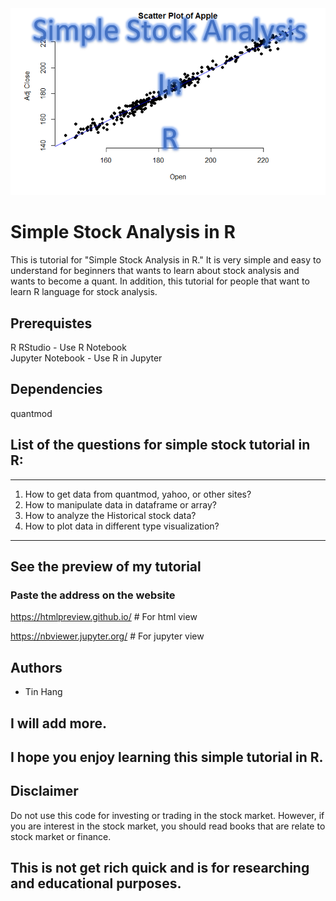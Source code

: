 <img src="Title.PNG">

# Simple Stock Analysis in R

This is tutorial for "Simple Stock Analysis in R." It is very simple and easy to understand for beginners that wants to learn about stock analysis and wants to become a quant. In addition, this tutorial for people that want to learn R language for stock analysis. 

## Prerequistes
R 
RStudio - Use R Notebook  
Jupyter Notebook - Use R in Jupyter  

## Dependencies
quantmod  

## List of the questions for simple stock tutorial in R:
______________________________________________________________________________________________________________________________
  1. How to get data from quantmod, yahoo, or other sites?
  2. How to manipulate data in dataframe or array?
  2. How to analyze the Historical stock data?
  3. How to plot data in different type visualization?
______________________________________________________________________________________________________________________________

## See the preview of my tutorial
### Paste the address on the website
https://htmlpreview.github.io/  # For html view

https://nbviewer.jupyter.org/ # For jupyter view

## Authors
* Tin Hang



## I will add more.
## I hope you enjoy learning this simple tutorial in R.


## Disclaimer
Do not use this code for investing or trading in the stock market. However, if you are interest in the stock market, you should read books that are relate to stock market or finance.  


## This is not get rich quick and is for researching and educational purposes.
